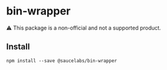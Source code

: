 # bin-wrapper

:warning: This package is a non-official and not a supported product.

## Install

`npm install --save @saucelabs/bin-wrapper`
